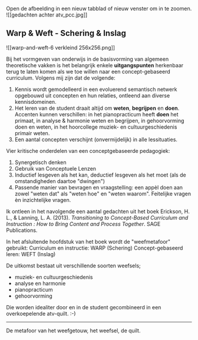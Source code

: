 Open de afbeelding in een nieuw tabblad of nieuw venster om in te zoomen.
![[gedachten achter atv_pcc.jpg]]

## Warp & Weft - Schering & Inslag
![[warp-and-weft-6 verkleind 256x256.png]]

Bij het vormgeven van onderwijs in de basisvorming van algemeen theoretische vakken is het belangrijk enkele **uitgangspunten** herkenbaar terug te laten komen als we toe willen naar een concept-gebaseerd curriculum. Volgens mij zijn dat de volgende:
1. Kennis wordt gemodelleerd in een evoluerend semantisch netwerk opgebouwd uit concepten en hun relaties, ontleend aan diverse kennisdomeinen.
2. Het leren van de student draait altijd om **weten**, **begrijpen** en **doen**. Accenten kunnen verschillen: in het pianopracticum heeft **doen** het primaat, in analyse & harmonie weten en begrijpen, in gehoorvorming doen en weten, in het hoorcollege muziek- en cultuurgeschiedenis primair weten.
3. Een aantal concepten verschijnt (onvermijdelijk) in alle lessituaties.

Vier kritische onderdelen van een conceptgebaseerde pedagogiek:
1. Synergetisch denken
2. Gebruik van Conceptuele Lenzen
3. Inductief lesgeven als het kan, deductief lesgeven als het moet (als de omstandigheden daartoe "dwingen")
4. Passende manier van bevragen en vraagstelling: een appèl doen aan zowel "weten dat" als "weten hoe" en "weten waarom". Feitelijke vragen èn inzichtelijke vragen.

Ik ontleen in het navolgende een aantal gedachten uit het boek 
Erickson, H. L., & Lanning, L. A. (2013). *Transitioning to Concept-Based Curriculum and Instruction : How to Bring Content and Process Together*. SAGE Publications.

In het afsluitende hoofdstuk van het boek wordt de "weefmetafoor" gebruikt:
Curriculum en instructie: WARP (Schering)
Concept-gebaseerd leren: WEFT (Inslag)

De uitkomst bestaat uit verschillende soorten weefsels; 
- muziek- en cultuurgeschiedenis
- analyse en harmonie
- pianopracticum
- gehoorvorming

Die worden idealiter door en in  de student gecombineerd in een overkoepelende atv-quilt. :-)

--- 


De metafoor van het weefgetouw, het weefsel, de quilt.


